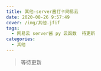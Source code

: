 ```yaml
---
title: 其他-server酱打卡网易云
date: 2020-08-26 9:57:49
cover: /img/其他.jfif
tags:
  - 网易云 server酱 py 云函数  待更新
categories:
  - 其他
---
```


> 等待更新